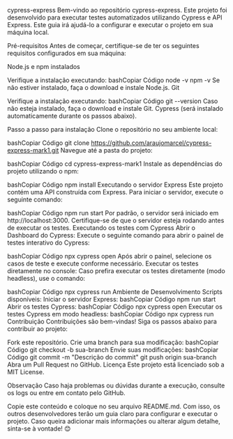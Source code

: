 cypress-express
Bem-vindo ao repositório cypress-express. Este projeto foi desenvolvido para executar testes automatizados utilizando Cypress e API Express. Este guia irá ajudá-lo a configurar e executar o projeto em sua máquina local.

Pré-requisitos
Antes de começar, certifique-se de ter os seguintes requisitos configurados em sua máquina:

Node.js e npm instalados

Verifique a instalação executando:
bashCopiar Código
node -v
npm -v
Se não estiver instalado, faça o download e instale Node.js.
Git

Verifique a instalação executando:
bashCopiar Código
git --version
Caso não esteja instalado, faça o download e instale Git.
Cypress (será instalado automaticamente durante os passos abaixo).

Passo a passo para instalação
Clone o repositório no seu ambiente local:

bashCopiar Código
git clone https://github.com/araujomarcel/cypress-express-mark1.git
Navegue até a pasta do projeto:

bashCopiar Código
cd cypress-express-mark1
Instale as dependências do projeto utilizando o npm:

bashCopiar Código
npm install
Executando o servidor Express
Este projeto contém uma API construída com Express. Para iniciar o servidor, execute o seguinte comando:

bashCopiar Código
npm run start
Por padrão, o servidor será iniciado em http://localhost:3000.
Certifique-se de que o servidor esteja rodando antes de executar os testes.
Executando os testes com Cypress
Abrir o Dashboard do Cypress:
Execute o seguinte comando para abrir o painel de testes interativo do Cypress:

bashCopiar Código
npx cypress open
Após abrir o painel, selecione os casos de teste e execute conforme necessário.
Executar os testes diretamente no console:
Caso prefira executar os testes diretamente (modo headless), use o comando:

bashCopiar Código
npx cypress run
Ambiente de Desenvolvimento
Scripts disponíveis:
Iniciar o servidor Express:
bashCopiar Código
npm run start
Abrir os testes Cypress:
bashCopiar Código
npx cypress open
Executar os testes Cypress em modo headless:
bashCopiar Código
npx cypress run
Contribuição
Contribuições são bem-vindas! Siga os passos abaixo para contribuir ao projeto:

Fork este repositório.
Crie uma branch para sua modificação:
bashCopiar Código
git checkout -b sua-branch
Envie suas modificações:
bashCopiar Código
git commit -m "Descrição do commit"
git push origin sua-branch
Abra um Pull Request no GitHub.
Licença
Este projeto está licenciado sob a MIT License.

Observação
Caso haja problemas ou dúvidas durante a execução, consulte os logs ou entre em contato pelo GitHub.

Copie este conteúdo e coloque no seu arquivo README.md. Com isso, os outros desenvolvedores terão um guia claro para configurar e executar o projeto. Caso queira adicionar mais informações ou alterar algum detalhe, sinta-se à vontade! 😊
